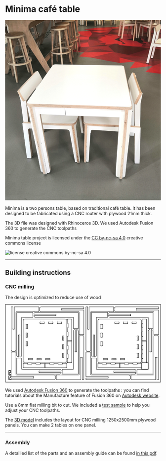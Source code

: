 # Minima café table

![minima table](img/IMG_20190313_184753.jpg)

Minima is a two persons table, based on traditional café table.
It has been designed to be fabricated using a CNC router with plywood 21mm thick.

The 3D file was designed with Rhinoceros 3D.
We used Autodesk Fusion 360 to generate the CNC toolpaths

Minima table project is licensed under the [CC by-nc-sa 4.0](https://creativecommons.org/licenses/by-nc-sa/4.0/) creative commons license

![license creative commons by-nc-sa 4.0](https://i.creativecommons.org/l/by-nc-sa/4.0/88x31.png)

---

## Building instructions

### CNC milling

The design is optimized to reduce use of wood

![minima table 2D](img/minima_cafe_21mm_2D.png)


We used <a href="https://www.autodesk.com/products/fusion-360/overview" target="_blank">Autodesk Fusion 360</a> to generate the toolpaths : you can find tutorials about the Manufacture feature of Fusion 360 on <a href="https://f360ap.autodesk.com/courses#creating-toolpaths-and-programs-cam" target="_blank">Autodesk website</a>.

Use a 8mm flat milling bit to cut.
We included a [test sample](cnc_sample.3dm) to help you adjust your CNC toolpaths.

The [3D model](minima_cafe_21mm.3dm) includes the layout for CNC milling 1250x2500mm plywood panels. You can make 2 tables on one panel.

---

### Assembly

A detailled list of the parts and an assembly guide can be found [in this pdf](minima_assembly.pdf).
